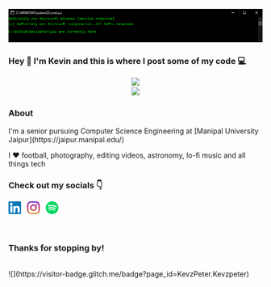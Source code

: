 <p align="center">
<img src="/gifs/cmd.gif">
</p>

### Hey 🤙 I'm Kevin and this is where I post some of my code 💻

<p align="center">
<img src="https://github-readme-stats.vercel.app/api?username=kevzpeter&show_icons=true&theme=yeblu" />
<br/>
<img src="https://github-readme-stats.vercel.app/api/top-langs/?username=kevzpeter&layout=compact&langs_count=8&theme=yeblu" />
</p>

### About

<p align>
I'm a senior pursuing Computer Science Engineering at [Manipal University Jaipur](https://jaipur.manipal.edu/)

I ❤ football, photography, editing videos, astronomy, lo-fi music and all things tech

</p>

### Check out my socials 👇

<p >
  <a href="https://www.linkedin.com/in/kevinpeterk"><img width="25" height="25" src="/icons/linkedin.svg"></a>
  &nbsp;
  <a href="https://www.instagram.com/kevzpeter"><img width="25" height="25" src="/icons/instagram.svg"></a>
  &nbsp;
  <a href="https://open.spotify.com/user/kevzpeter"><img width="25" height="25" src="/icons/spotify.svg"></a>
   &nbsp;
</p>
<br/>

### Thanks for stopping by!

<br/>
![](https://visitor-badge.glitch.me/badge?page_id=KevzPeter.Kevzpeter)

